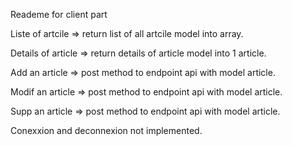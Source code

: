 Reademe for client part

Liste of artcile => return list of all artcile model into array.

Details of article => return details of article model into 1 article.

Add an article => post method to endpoint api with model article.

Modif an article => post method to endpoint api with model article.

Supp an article => post method to endpoint api with model article.

Conexxion and deconnexion not implemented.